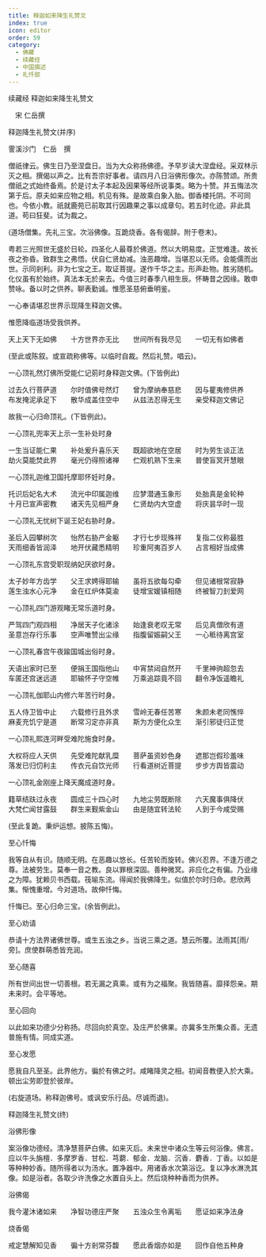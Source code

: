 ```yaml
---
title: 释迦如来降生礼赞文
index: true
icon: editor
order: 59
category:
  - 佛藏
  - 续藏经
  - 中国撰述
  - 礼忏部
---
```


续藏经   释迦如来降生礼赞文  

　宋 仁岳撰  

释迦降生礼赞文(并序)  

霅溪沙门　仁岳　撰  

僧祇律云。佛生日乃至涅盘日。当为大众称扬佛德。予早岁读大涅盘经。采双林示灭之相。撰偈以声之。比有吾宗好事者。请四月八日浴佛形像次。亦陈赞颂。所贵僧祇之式始终备焉。於是讨太子本起及因果等经所说事类。略为十赞。并五悔法次第于后。原夫如来应物之相。机见有殊。是故乘白象入胎。御香楼托阴。不可同也。今依小教。祇就鹿苑已前取其行因趣果之事以成章句。若五时化迹。非此具道。苟曰狂斐。试为裁之。  

(道场僧集。先礼三宝。次浴佛像。互跪烧香。各有偈辞。附于卷末)。  

粤若三光照世无盛於日轮。四圣化人最尊於佛道。然以大明易度。正觉难逢。故长夜之弥昏。致群生之弗悟。伏自仁贤劫减。浊恶趣增。当堪忍以无师。会能儒而出世。示同剎利。非为七宝之王。取证菩提。遂作千华之主。形声赴物。胜劣随机。化仪虽有於始终。真法本无於来去。今值三时春季八相生辰。怀畴昔之因缘。敢申赞咏。备以时之供养。聊表勤诚。惟愿圣慈俯垂明鉴。  

一心奉请堪忍世界示现降生释迦文佛。  

惟愿降临道场受我供养。  

天上天下无如佛　　十方世界亦无比　　世间所有我尽见　　一切无有如佛者  

(至此或陈叙。或宣疏称佛等。以临时自裁。然后礼赞。唱云)。  

一心顶礼然灯佛所受能仁记莂时身释迦文佛。(下皆例此)  

过去久行菩萨道　　尔时值佛号然灯　　曾为摩纳奉慈悲　　因与瞿夷修供养　　布发掩泥承足下　　散华成盖住空中　　从兹法忍得无生　　亲受释迦文佛记  

故我一心归命顶礼。(下皆例此)。  

一心顶礼兜率天上示一生补处时身  

一生当证能仁果　　补处爰升喜乐天　　既超欲地在空居　　时为劳生谈正法　　劫火莫能焚此界　　毫光仍得照诸禅　　伫观机熟下生来　　普使盲冥开慧眼  

一心顶礼迦维卫国托摩耶怀妊时身。  

托识后妃名大术　　流光中印属迦维　　应梦潜通玉象形　　处胎真是金轮种　　十月已宣声密教　　诸天先见相严身　　仁贤劫内大空虚　　将庆昙华时一现  

一心顶礼无忧树下诞王妃右胁时身。  

圣后入园攀树次　　怡然右胁产金躯　　才行七步现殊祥　　复指二仪称最胜　　天雨细香皆润泽　　地开伏藏悉精明　　珍重阿夷百岁人　　占言相好当成佛  

一心顶礼东宫受职现纳妃厌欲时身。  

太子妙年方齿学　　父王求娉得耶输　　虽将五欲每勾牵　　但见诸根常寂静　　莲生浊水心元净　　金在红炉体莫渝　　徒增宝媛镇相随　　终被智刀刲爱网  

一心顶礼四门游观睹无常乐道时身。  

严驾四门观四相　　净居天子化诸涂　　始逢衰老叹无常　　后见真僧欣有道　　圣意岂存行乐事　　空声唯赞出尘缘　　指腹留娠嗣父王　　一心秪待离宫室  

一心顶礼春宫午夜踰国城出俗时身。  

天语出家时已至　　便捐王国指他山　　中宵禁闼自然开　　千里神驹超忽去　　车匿还宫迷远道　　耶输怀子守空帷　　万乘追踪竟不回　　翻令净饭遥瞻礼  

一心顶礼伽耶山内修六年苦行时身。  

五人侍卫皆中止　　六载修行且外求　　雪岭无春任苦寒　　朱颜未老同憔悴　　麻麦充饥宁是道　　断常习定亦非真　　斯为方便化众生　　渐引邪徒归正觉  

一心顶礼熙连河畔受难陀施食时身。  

大权将应人天供　　先受难陀献乳糜　　菩萨虽资妙色身　　遮那岂假珍羞味　　落发已归忉利主　　传衣元自饮光师　　行看道树近菩提　　步步方舆皆震动  

一心顶礼金刚座上降天魔成道时身。  

籍草结趺过永夜　　圆成三十四心时　　九地尘劳既断除　　六天魔事俱降伏　　大梵伫闻甘露鼓　　群生来觐紫金山　　由是随宜转法轮　　人到于今咸受赐  

(至此复跪。秉炉运想。披陈五悔)。  

至心忏悔  

我等自从有识。随顺无明。在恶趣以悠长。任苦轮而旋转。佛兴忍界。不逢万德之尊。法被劳生。莫奉一音之教。良以罪根深固。善种微冥。非应化之有偏。乃业缘之为障。犹赖贝书西载。筏喻东流。得闻於我佛降生。似值於尔时归命。悲欣两集。惭愧重增。今对道场。故伸忏悔。  

忏悔已。至心归命三宝。(余皆例此)。  

至心劝请  

恭请十方法界诸佛世尊。或生五浊之乡。当说三乘之道。慧云所覆。法雨其[雨/旁]。庶使群萌悉皆充润。  

至心随喜  

所有世间出世一切善根。若无漏之真乘。或有为之福聚。我皆随喜。靡择怨亲。期未来时。会平等地。  

至心回向  

以此如来功德少分称扬。尽回向於真空。及庄严於佛果。亦冀多生所集众善。无遗普施有情。同成实道。  

至心发愿  

愿我自凡至圣。此界他方。徧於有佛之时。咸睹降灵之相。初闻音教便入於大乘。顿出尘劳即登於彼岸。  

(右旋道场。称释迦佛号。或讽安乐行品。尽诚而退)。  

释迦降生礼赞文(终)  

浴佛形像  

案浴像功德经。清净慧菩萨白佛。如来灭后。未来世中诸众生等云何浴像。佛言。应以牛头旃檀．多摩罗香．甘松．芎藭．郁金．龙脑．沉香．麝香．丁香。以如是等种种妙香。随所得者以为汤水。置净器中。用诸香水次第浴讫。复以净水淋洗其像。如是浴者。各取少许洗像之水置自头上。然后烧种种香而为供养。  

浴佛偈  

我今灌沐诸如来　　净智功德庄严聚　　五浊众生令离垢　　愿证如来净法身  

烧香偈  

戒定慧解知见香　　徧十方剎常芬馥　　愿此香烟亦如是　　回作自他五种身  
